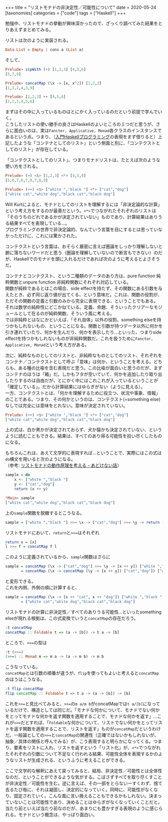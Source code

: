 +++
title = "リストモナドの非決定性／可能性について"
date = 2020-05-24
[taxonomies]
categories = ["code"]
tags = ["Haskell"]
+++

勉強中、リストモナドの挙動が興味深かったので、ざっくり調べてみた結果をとりあえずまとめてみる。

リストは次のように実装される。

```hs
Data List = Empty | cons a (List a)
```

そして、

```hs
Prelude> zipWith (+) [1,2,3] [4,5,6]
[5,7,9]

Prelude> concatMap (\x -> [x, x^2]) [1,2,3]
[1,1,2,4,3,9]

Prelude> [1,2,3] ++ [4,5,6]
[1,2,3,4,5,6]
```

まずはその中に入っているものはとにかく入っているのだという前提で学んでいく。  
こうしたリストの使い勝手の良さはHaskellのよいところの１つだと思うが、さらに面白いのは、実は`Fanctor, Applicative, Monad`各クラスのインスタンスであるという点。つまり、（[入門Haskellプログラミング](https://www.amazon.co.jp/dp/B07SFCMP66/)の表現をまず借りると）上記したような「コンテナとしてのリスト」という側面と別に、「コンテクストとしてのリスト」が存在している。

「コンテクストとしてのリスト」、つまりモナドリストは、たとえば次のような使い方をされる。

```hs
Prelude> (+) <$> [1,2,3] <*> [4,5,6]
[5,6,7,6,7,8,7,8,9]

Prelude> (++) <$> ["white ","black "] <*> ["cat","dog"] 
["white cat","white dog","black cat","black dog"]
```

Will Kurtによると、モナドとしてのリストを理解するには「非決定論的な計算」という考え方をするのが最善だという。`<*>`でつながれたそれぞれのリストは「そのうちのどれであるかが決定されていない」ものであり、計算結果はありうる結果すべてを表現している…。  
プログラミングの世界で非決定論的、なんていう言葉を目にするとは思っていなかっただけに、これには驚かされた。

コンテクストという言葉は、おそらく厳密に言えば圏論をしっかり理解しないと腑に落ちないワードだと思う（圏論を理解していないので断言もできない）のだが、Haskellでのモナドを頭に入れるだけであれば次のように考えるとよさそうだ。

コンテナとコンテクスト、という二種類のデータのあり方は、pure function 純粋関数とunpure function 非純粋関数にそれぞれ対応している。  
関数が純粋であるとはこの場合、side effectを持たず、その関数にある引数を与えたとき、必ず同じ返り値が出てくる、という意味だ。これは、関数の役割が、ただその関数の定義と引数のみから完全に表現できる、ということでもある。  
それは数学の純粋性にどこか似ている。定義、命題、そういったクリアーなモジュールとして在るのが純粋関数、そういう風に考える。  
では非純粋とはなにかといえば、「それ自体」以外の役割、something elseを持つかもしれないもの、ということになる。関数と引数が持つデータ以外に何かを引き連れていたり、何かを生んだり、何かを表示したり…といった、つまりside effectを持つかもしれないものが非純粋関数だ。これを扱うために`Fanctor, Applicative, Monad`という考え方がある。

次に、純粋なものとしてのリストと、非純粋なものとしてのリスト、それぞれをコンテナ／コンテクストとして呼ぶ「意味」は何か、ということを考える。どちらも、ある種の比喩を含む表現だと思う。この比喩が面白いと思うのだが、まずコンテナのほうは「箱」だ。しかもフタが空いていて、何かを追加したり取り出したりするのは自由だが、とにかく中にはこれこれが入っているということが「確定している」。だから計算結果にはゆらぎがない（ように見える）。  
一方、コンテクストとは、「何かを理解するために役立つ、状況や事象、情報」のことである。つまり、その何かというのは、コンテクスト(=something else)なしでは完全には意味をとれない。意味が決定されていない。

```hs
Prelude> (++) <$> ["white ","black "] <*> ["cat","dog"] 
["white cat","white dog","black cat","black dog"]
```

上の式は、白か黒かが決定されておらず、犬か猫かも決定されていない、というように読むこともできる。結果は、すべてのあり得る可能性を拾い尽くしたものになる。

もちろんこれは、あえて文学的に表現すれば…ということで、実際にはこの式は`do`構文を用いると次のようになる。  
（参考: [リストモナドの動作原理を考える \- あどけない話](https://kazu-yamamoto.hatenablog.jp/entry/20090313/1236935179)）

```hs
sample = do
    x <- ["white ","black "]
    y <- ["cat","dog"]
    return (x ++ y)

*Main> sample
["white cat","white dog","black cat","black dog"]
```

上の`sample`関数を脱糖するとこうなる。

```hs
sample = ["white ","black "] >>= \x -> ["cat","dog"] >>= \y -> return (x ++ y)
```

リストモナドにおいて、`return`と`>>=`はそれぞれ

```hs
return x = [x]
l >>= f = concatMap f l
```

このように定義されているから、`sample`関数はさらに

```hs
sample = concatMap (\x -> ["cat","dog"] >>= \y -> [x ++ y]) ["white ","black "]
       = concatMap (\x -> concatMap (\y -> [x ++ y]) ["cat","dog"]) ["white ","black "]
```

と変形できる。  
これを内側、外側の順に計算すると、

```hs
sample = concatMap (\x -> [x ++ "cat", x ++ "dog"]) ["white ","black "]
       = ["white cat","white dog","black cat","black dog"]
```

リストモナドの計算に非決定性／すべてのありうる可能性…といったsomething elseが現れる根拠は、この式変換でいうと`concatMap`の存在だろう。

```hs
:t concatMap
concatMap :: Foldable t => (a -> [b]) -> t a -> [b]
```

ところで、`>>=`の型は

```hs
:t (>>=)
(>>=) :: Monad m => m a -> (a -> m b) -> m b
```

こうなっている。  
`concatMap`とは引数の順番が違うが、`flip`を使ってもよいと考えると`concatMap`のほうはこうなる。

```hs
:t flip concatMap
flip concatMap :: Foldable t => t a -> (a -> [b]) -> [b]
```

これを`>>=`と見比べてみると、`>>=`の`m a/m b`がconcatMapでは`t a/[b]`になっているだけで、構造としては同じだ。「モナドな何かについて、モナドでない何かをとってモナドな何かを返す関数を適用することで、モナドな何かを返す」…これが`>>=`だとすれば、「`Foldable`な何かについて、リストでない何かをとってリストを返す関数を適用することで、リストを返す」ものが`concatMap`だというわけだ。一般論としての`>>=`と`concatMap`の関連性（正確ではないかもしれないが、抽象／具体の関係と呼んでみる）が、こう表現すると明らかになってくる。つまり、要素をリストに入れ、リストを返すという「リスト化」が、`<*>`でつながれたそれぞれの引数について不足なく行われる結果、可能性全体を表現するかのようなリストが生成される、というふうに考えることができる。

ここで文学的な解釈にあえて戻ってみると、結局、非決定性／可能性とは全体性なのだ、ということができるような気がする。こぼさずすべてを取り尽くすことが非決定性／可能性を生む。逆に言えば、その一部をとらないーすくわず、捨て去るたび毎に、それは凝固し、決定的になっていく。同時に、可能性がなくなり、固定されていく。こんな風に言い換えることもできるかもしれない。決まっていないことは可能性であり、決めることはゆらぎがなくなっていくことだと。当たり前といえば当たり前なのだが、あまりにも豊かすぎる表現のように感じられる。モナドという概念は、やっぱり面白い。